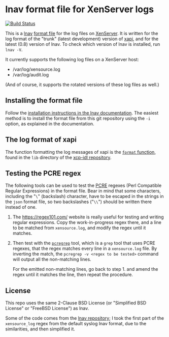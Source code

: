# lnav format file for XenServer logs
[![Build Status](https://travis-ci.org/gaborigloi/lnav_xenserver_logs.svg?branch=master)](https://travis-ci.org/gaborigloi/lnav_xenserver_logs)

This is a [lnav](http://lnav.org/) [format
file](https://lnav.readthedocs.io/en/latest/formats.html) for the log files on
[XenServer](http://xenserver.org/). It is written for the log format of the
"trunk" (latest development) version of
[xapi](https://xapi-project.github.io/), and for the latest (0.8) version of
lnav. To check which version of lnav is installed, run `lnav -V`.

It currently supports the following log files on a XenServer host:

- /var/log/xensource.log
- /var/log/audit.log

(And of course, it supports the rotated versions of these log files as well.)

## Installing the format file

Follow the [installation instructions in the lnav
documentation](https://lnav.readthedocs.io/en/latest/formats.html#installing-formats).
The easiest method is to install the format file from this git repository using
the `-i` option, as explained in the documentation.

## The log format of xapi

The function formatting the log messages of xapi is the [`format`
function](https://github.com/xapi-project/xcp-idl/blob/master/lib/debug.ml#L110),
found in the `lib` directory of the [xcp-idl
repository](https://github.com/xapi-project/xcp-idl).

## Testing the PCRE regex

The following tools can be used to test the [PCRE](http://pcre.org/) regexes
(Perl Compatible Regular Expressions) in the format file. Bear in mind that
some characters, including the "`\`" (backslash) character, have to be escaped
in the strings in the `json` format file, so two backslashes ("`\\`") should be
written there instead of one.

1. The <https://regex101.com/> website is really useful for testing and writing
   regular expressions. Copy the work-in-progress regex there, and a line to be
   matched from `xensource.log`, and modify the regex until it matches.

2. Then test with the
   [`pcregrep`](http://www.rexegg.com/pcregrep-pcretest.html) tool, which is a
   `grep` tool that uses PCRE regexes, that the regex matches every line in a
   `xensource.log` file. By inverting the match, the `pcregrep -v <regex to be
   tested>` command will output all the non-matching lines.

   For the emitted non-matching lines, go back to step 1. and amend the regex
   until it matches the line, then repeat the procedure.

## License

This repo uses the same 2-Clause BSD License (or "Simplified BSD License" or "FreeBSD
License") as lnav.

Some of the code comes from the [lnav
repository](https://github.com/tstack/lnav); I took the first part of the
`xensource_log` regex from the default syslog lnav format, due to the
similarities, and then simplified it.
